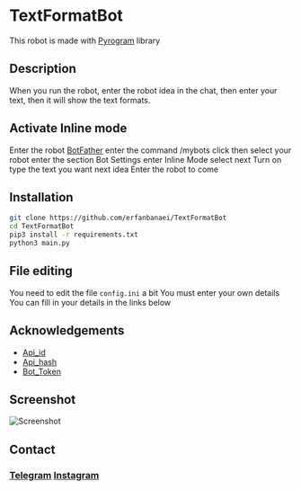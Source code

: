 # TextFormatBot
This robot is made with [Pyrogram](https://docs.pyrogram.org/) library

## Description
When you run the robot, enter the robot idea in the chat, then enter your text, then it will show the text formats.

## Activate Inline mode
Enter the robot [BotFather](https://t.me/BotFather) enter the command /mybots click then select your robot enter the section Bot Settings enter Inline Mode select next Turn on type the text you want next idea Enter the robot to come

## Installation
```bash
git clone https://github.com/erfanbanaei/TextFormatBot
cd TextFormatBot
pip3 install -r requirements.txt
python3 main.py
```

## File editing
You need to edit the file `config.ini` a bit
You must enter your own details
You can fill in your details in the links below

## Acknowledgements
 - [Api_id](https://my.telegram.org/auth)
 - [Api_hash](https://my.telegram.org/auth)
 - [Bot_Token](https://t.me/BotFather)


## Screenshot

![Screenshot](https://user-images.githubusercontent.com/75321483/150523541-7f016728-59e9-45ab-880e-c48ca67be35c.jpg)

## Contact
### [Telegram](https://t.me/erfanbanaei_ir)  [Instagram](https://www.instagram.com/mrtakrobot/)
